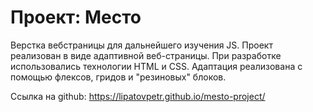 # Проект: Место #

Верстка вебстраницы для дальнейшего изучения JS. 
Проект реализован в виде адаптивной веб-страницы. При разработке использовались технологии HTML и СSS. Адаптация реализована с помощью флексов, гридов и "резиновых" блоков. 

Ссылка на github: https://lipatovpetr.github.io/mesto-project/